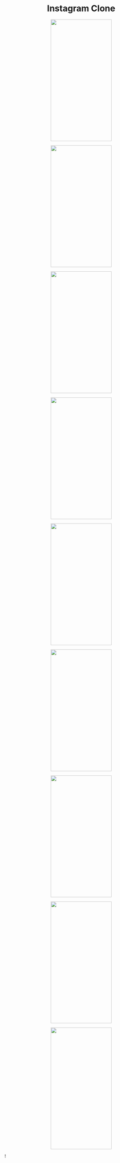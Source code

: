 
<h1 align="center">Instagram Clone</h1> 
<p align="center"><img src="https://user-images.githubusercontent.com/91980956/141671488-08e0653c-a1fc-4ea8-8405-7b6b8753c96e.jpg" width="200" height="400" /></p>
<p align="center"><img src="https://user-images.githubusercontent.com/91980956/141671807-6129a8f3-e2d7-4da2-9338-a73ef6516510.jpg" width="200" height="400" /></p>
<p align="center"><img src="https://user-images.githubusercontent.com/91980956/141734798-d4a75461-6c59-40c7-b10c-0f721254dc23.jpg" width="200" height="400" /></p>
<p align="center"><img src="https://user-images.githubusercontent.com/91980956/142000022-3035156f-2836-4ed0-a1e0-0f002f1ce32b.jpg" width="200" height="400" /></p>
<p align="center"><img src="https://user-images.githubusercontent.com/91980956/142732851-031c30f6-381c-4e9b-becd-435889c30677.jpg" width="200" height="400" /></p>
<p align="center"><img src="https://user-images.githubusercontent.com/91980956/142769094-f8d9e6aa-198e-4c1c-b016-720d162f863c.jpg" width="200" height="400" /></p>
<p align="center"><img src="https://user-images.githubusercontent.com/91980956/143866868-a66c0fec-0c7b-485d-8a71-84f69ee23d41.jpg" width="200" height="400" /></p>
<p align="center"><img src="https://user-images.githubusercontent.com/91980956/144234041-d5c88e86-a3b5-4bf9-94b3-bf9dc41dd911.jpg" width="200" height="400" /></p>
<p align="center"><img src="https://user-images.githubusercontent.com/91980956/144427570-7306dcc0-56ba-48a8-9c61-9076afea296b.jpg" width="200" height="400" /></p>
!












